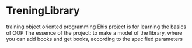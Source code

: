 # TreningLibrary
training object oriented programming
Еhis project is for learning the basics of OOP 
The essence of the project: to make a model of the library, where you can add books and get books, according to the specified parameters
